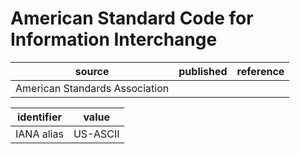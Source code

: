 # American Standard Code for Information Interchange
| source | published         | reference
| ------ | ----------------- | ---------
| American Standards Association

| identifier  | value
| ---------- | -----
| IANA alias | US-ASCII 



